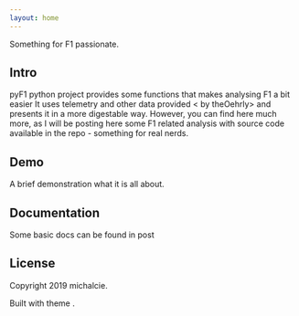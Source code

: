 ```yaml
---
layout: home
---
```


Something for F1 passionate. 

## Intro

pyF1 python project provides some functions that makes analysing F1 a bit easier
It uses telemetry and other data provided <<fastf1> by theOehrly> and presents it
in a more digestable way. However, you can find here much more, as I will be posting
here some F1 related analysis with source code available in the repo - something for
real nerds. 


## Demo

A brief demonstration what it is all about.

## Documentation
Some basic docs can be found in <doc> post

## License

Copyright 2019 michalcie.

Built with theme <gitbook>.